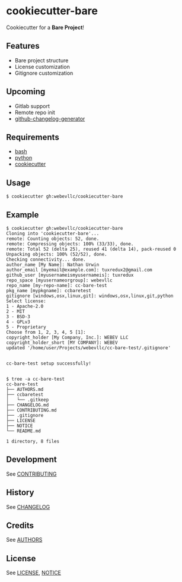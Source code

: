 # cookiecutter-bare
Cookiecutter for a **Bare Project**!

## Features
 - Bare project structure
 - License customization
 - Gitignore customization

## Upcoming
 - Gitlab support
 - Remote repo init
 - [github-changelog-generator][1]

## Requirements
 - [bash][2]
 - [python][3]
 - [cookiecutter][4]

## Usage
    $ cookiecutter gh:webevllc/cookiecutter-bare

## Example
    $ cookiecutter gh:webevllc/cookiecutter-bare
    Cloning into 'cookiecutter-bare'...
    remote: Counting objects: 52, done.
    remote: Compressing objects: 100% (33/33), done.
    remote: Total 52 (delta 25), reused 41 (delta 14), pack-reused 0
    Unpacking objects: 100% (52/52), done.
    Checking connectivity... done.
    author_name [My Name]: Nathan Urwin
    author_email [myemail@example.com]: tuxredux2@gmail.com
    github_user [myusernameismyusernameis]: tuxredux
    repo_space [myusernameorgroup]: webevllc
    repo_name [my-repo-name]: cc-bare-test
    pkg_name [mypkgname]: ccbaretest
    gitignore [windows,osx,linux,git]: windows,osx,linux,git,python
    Select license:
    1 - Apache-2.0
    2 - MIT
    3 - BSD-3
    4 - GPLv3
    5 - Proprietary
    Choose from 1, 2, 3, 4, 5 [1]:
    copyright_holder [My Company, Inc.]: WEBEV LLC
    copyright_holder_short [MY COMPANY]: WEBEV
    updated '/home/user/Projects/webevllc/cc-bare-test/.gitignore'


    cc-bare-test setup successfully!


    $ tree -a cc-bare-test
    cc-bare-test
    ├── AUTHORS.md
    ├── ccbaretest
    │   └── .gitkeep
    ├── CHANGELOG.md
    ├── CONTRIBUTING.md
    ├── .gitignore
    ├── LICENSE
    ├── NOTICE
    └── README.md

    1 directory, 8 files

## Development
See [CONTRIBUTING](CONTRIBUTING.md)

## History
See [CHANGELOG](CHANGELOG.md)

## Credits
See [AUTHORS](AUTHORS.md)

## License
See [LICENSE](LICENSE), [NOTICE](NOTICE)

[1]: https://github.com/skywinder/github-changelog-generator
[2]: https://www.gnu.org/software/bash/bash.html
[3]: https://www.python.org/downloads/
[4]: https://github.com/audreyr/cookiecutter
